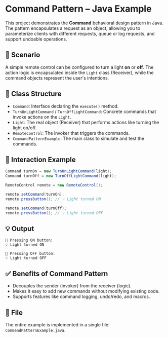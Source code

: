 
# Command Pattern – Java Example

This project demonstrates the **Command** behavioral design pattern in Java. The pattern encapsulates a request as an object, allowing you to parameterize clients with different requests, queue or log requests, and support undoable operations.

## 📌 Scenario

A simple remote control can be configured to turn a light **on** or **off**. The action logic is encapsulated inside the `Light` class (Receiver), while the command objects represent the user's intentions.

## 🧱 Class Structure

- `Command`: Interface declaring the `execute()` method.
- `TurnOnLightCommand` / `TurnOffLightCommand`: Concrete commands that invoke actions on the `Light`.
- `Light`: The real object (Receiver) that performs actions like turning the light on/off.
- `RemoteControl`: The invoker that triggers the commands.
- `CommandPatternExample`: The main class to simulate and test the commands.

## 🔗 Interaction Example

```java
Command turnOn = new TurnOnLightCommand(light);
Command turnOff = new TurnOffLightCommand(light);

RemoteControl remote = new RemoteControl();

remote.setCommand(turnOn);
remote.pressButton(); // 💡 Light turned ON

remote.setCommand(turnOff);
remote.pressButton(); // 💡 Light turned OFF
```

## 💡 Output

```
🔘 Pressing ON button:
💡 Light turned ON

🔘 Pressing OFF button:
💡 Light turned OFF
```

## ✅ Benefits of Command Pattern

- Decouples the sender (invoker) from the receiver (logic).
- Makes it easy to add new commands without modifying existing code.
- Supports features like command logging, undo/redo, and macros.

## 📁 File

The entire example is implemented in a single file: `CommandPatternExample.java`.
